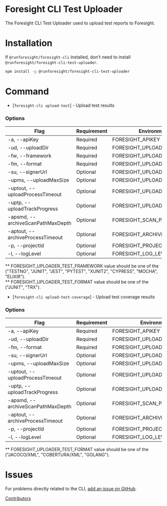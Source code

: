 Foresight CLI Test Uploader
==========

The Foresight CLI Test Uploader used to upload test reports to Foresight.

Installation
======

If ``@runforesight/foresight-cli`` installed, don't need to install ``@runforesight/foresight-cli-test-uploader``.

```bash
npm install -g @runforesight/foresight-cli-test-uploader
```

# Command

* [`foresight-cli upload-test`] - Upload test results


### Options

| Flag                                       | Requirement       | Environment Variable                  | Default
| ---                                        | ---               | ---                                   | ---
| -a, --apiKey <string>                      | Required          | FORESIGHT_APIKEY                      | None
| -ud, --uploadDir <string>                  | Required          | FORESIGHT_UPLOADER_REPORT_DIR         | None
| -fw, --framework <enum>                    | Required          | FORESIGHT_UPLOADER_TEST_FRAMEWORK     | None
| -fm, --format <enum>                       | Required          | FORESIGHT_UPLOADER_TEST_FORMAT        | None
| -su, --signerUrl <string>                  | Optional          | FORESIGHT_UPLOADER_SIGNER_URL         | ForesightSignedUrl
| -upms, --uploadMaxSize <string>            | Optional          | FORESIGHT_UPLOADER_SIZE_MAX           | 20 MB
| -uptout, --uploadProcessTimeout <string>   | Optional          | FORESIGHT_UPLOAD_PROCESS_TIMEOUT      | 30000 ms
| -uptp, --uploadTrackProgress <string>      | Optional          | FORESIGHT_UPLOAD_TRACK_PROGRESS       | true
| -apsmd, --archiveScanPathMaxDepth <string> | Optional          | FORESIGHT_SCAN_PATH_MAX_DEPTH         | 5
| -aptout, --archiveProcessTimeout <string>  | Optional          | FORESIGHT_ARCHIVE_PROCESS_TIMEOUT     | 30000 ms
| -p, --projectId <string>                   | Optional          | FORESIGHT_PROJECT_ID                  | None
| -l, --logLevel <string>                    | Optional          | FORESIGHT_LOG_LEVEL                   | info

** FORESIGHT_UPLOADER_TEST_FRAMEWORK value should be one of the ("TESTNG", "JUNIT", "JEST", "PYTEST", "XUNIT2", 
"CYPRESS", "MOCHA", "ELIXIR"). \
** FORESIGHT_UPLOADER_TEST_FORMAT value should be one of the ("JUNIT", "TRX").

* [`foresight-cli upload-test-coverage`] - Upload test coverage results

### Options

| Flag                                       | Requirement       | Environment Variable                  | Default
| ---                                        | ---               | ---                                   | ---
| -a, --apiKey <string>                      | Required          | FORESIGHT_APIKEY                      | None
| -ud, --uploadDir <string>                  | Required          | FORESIGHT_UPLOADER_REPORT_DIR         | None
| -fm, --format <enum>                       | Required          | FORESIGHT_UPLOADER_COVERAGE_FORMAT    | None
| -su, --signerUrl <string>                  | Optional          | FORESIGHT_UPLOADER_SIGNER_URL         | ForesightSignedUrl
| -upms, --uploadMaxSize <string>            | Optional          | FORESIGHT_UPLOADER_SIZE_MAX           | 20 MB
| -uptout, --uploadProcessTimeout <string>   | Optional          | FORESIGHT_UPLOAD_PROCESS_TIMEOUT      | 30000 ms
| -uptp, --uploadTrackProgress <string>      | Optional          | FORESIGHT_UPLOAD_TRACK_PROGRESS       | true
| -apsmd, --archiveScanPathMaxDepth <string> | Optional          | FORESIGHT_SCAN_PATH_MAX_DEPTH         | 5
| -aptout, --archiveProcessTimeout <string>  | Optional          | FORESIGHT_ARCHIVE_PROCESS_TIMEOUT     | 30000 ms
| -p, --projectId <string>                   | Optional          | FORESIGHT_PROJECT_ID                  | None
| -l, --logLevel <string>                    | Optional          | FORESIGHT_LOG_LEVEL                   | info

** FORESIGHT_UPLOADER_TEST_FORMAT value should be one of the ("JACOCO/XML", "COBERTURA/XML", "GOLANG").

Issues
======

For problems directly related to the CLI, [add an issue on GitHub](https://github.com/runforesight/foresight-cli/issues/new).

[Contributors](https://github.com/runforesight/foresight-cli/contributors)